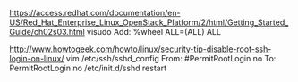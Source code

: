 https://access.redhat.com/documentation/en-US/Red_Hat_Enterprise_Linux_OpenStack_Platform/2/html/Getting_Started_Guide/ch02s03.html
visudo
Add:  %wheel        ALL=(ALL)       ALL

http://www.howtogeek.com/howto/linux/security-tip-disable-root-ssh-login-on-linux/
vim /etc/ssh/sshd_config
From:   #PermitRootLogin no
To:     PermitRootLogin no
/etc/init.d/sshd restart
